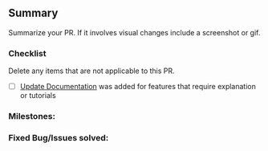 ## Summary

Summarize your PR. If it involves visual changes include a screenshot or gif.


### Checklist

Delete any items that are not applicable to this PR.

- [ ] [Update Documentation](https://github.com/Secure-Compliance-Solutions-LLC/gitbook) was added for features that require explanation or tutorials


### Milestones:



### Fixed Bug/Issues solved:



